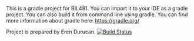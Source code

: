 This is a gradle project for BIL481. 
You can import it to your IDE as a gradle project. 
You can also build it from command line using gradle. 
You can find more information about gradle here: https://gradle.org/

Project is prepared by Eren Durucan.
[![Build Status](https://app.travis-ci.com/erendrcnn/BIL481.svg?branch=main)](https://app.travis-ci.com/erendrcnn/BIL481)